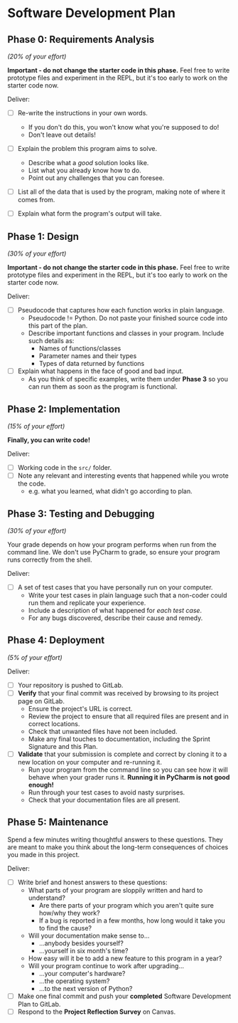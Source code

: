 # Software Development Plan

Phase 0: Requirements Analysis
------------------------------
*(20% of your effort)*

**Important - do not change the starter code in this phase.**  Feel free to write prototype files and experiment in the REPL, but it's too early to work on the starter code now.


Deliver:

*   [ ] Re-write the instructions in your own words.
    *   If you don't do this, you won't know what you're supposed to do!
    *   Don't leave out details!
*   [ ] Explain the problem this program aims to solve.
    *   Describe what a *good* solution looks like.
    *   List what you already know how to do.
    *   Point out any challenges that you can foresee.
*   [ ] List all of the data that is used by the program, making note of where it comes from.
*   [ ] Explain what form the program's output will take.


Phase 1: Design
---------------
*(30% of your effort)*

**Important - do not change the starter code in this phase.**  Feel free to write prototype files and experiment in the REPL, but it's too early to work on the starter code now.

Deliver:

*   [ ] Pseudocode that captures how each function works in plain language.
    *   Pseudocode != Python.  Do not paste your finished source code into this part of the plan.
    *   Describe important functions and classes in your program.  Include such details as:
        *   Names of functions/classes
        *   Parameter names and their types
        *   Types of data returned by functions
*   [ ] Explain what happens in the face of good and bad input.
    *   As you think of specific examples, write them under **Phase 3** so you can run them as soon as the program is functional.


Phase 2: Implementation
-----------------------
*(15% of your effort)*

**Finally, you can write code!**

Deliver:

*   [ ] Working code in the `src/` folder.
*   [ ] Note any relevant and interesting events that happened while you wrote the code.
    *   e.g. what you learned, what didn't go according to plan.


Phase 3: Testing and Debugging
------------------------------
*(30% of your effort)*

Your grade depends on how your program performs when run from the command line.  We don't use PyCharm to grade, so ensure your program runs correctly from the shell.

Deliver:

*   [ ] A set of test cases that you have personally run on your computer.
    *   Write your test cases in plain language such that a non-coder could run them and replicate your experience.
    *   Include a description of what happened for *each test case*.
    *   For any bugs discovered, describe their cause and remedy.


Phase 4: Deployment
-------------------
*(5% of your effort)*

Deliver:

*   [ ] Your repository is pushed to GitLab.
*   [ ] **Verify** that your final commit was received by browsing to its project page on GitLab.
    *   Ensure the project's URL is correct.
    *   Review the project to ensure that all required files are present and in correct locations.
    *   Check that unwanted files have not been included.
    *   Make any final touches to documentation, including the Sprint Signature and this Plan.
*   [ ] **Validate** that your submission is complete and correct by cloning it to a new location on your computer and re-running it.
	*	Run your program from the command line so you can see how it will behave when your grader runs it.  **Running it in PyCharm is not good enough!**
    *   Run through your test cases to avoid nasty surprises.
    *   Check that your documentation files are all present.


Phase 5: Maintenance
--------------------

Spend a few minutes writing thoughtful answers to these questions.  They are meant to make you think about the long-term consequences of choices you made in this project.

Deliver:

*   [ ] Write brief and honest answers to these questions:
    *   What parts of your program are sloppily written and hard to understand?
        *   Are there parts of your program which you aren't quite sure how/why they work?
        *   If a bug is reported in a few months, how long would it take you to find the cause?
    *   Will your documentation make sense to...
        *   ...anybody besides yourself?
        *   ...yourself in six month's time?
    *   How easy will it be to add a new feature to this program in a year?
    *   Will your program continue to work after upgrading...
        *   ...your computer's hardware?
        *   ...the operating system?
        *   ...to the next version of Python?
*   [ ] Make one final commit and push your **completed** Software Development Plan to GitLab.
*   [ ] Respond to the **Project Reflection Survey** on Canvas.

